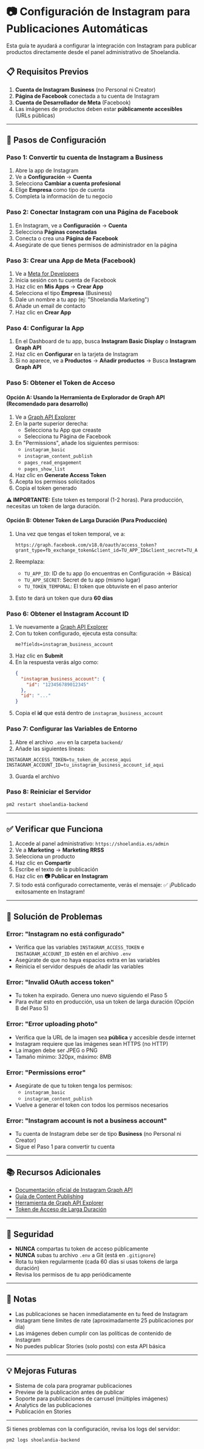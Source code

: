 # 📷 Configuración de Instagram para Publicaciones Automáticas

Esta guía te ayudará a configurar la integración con Instagram para publicar productos directamente desde el panel administrativo de Shoelandia.

## 📋 Requisitos Previos

1. **Cuenta de Instagram Business** (no Personal ni Creator)
2. **Página de Facebook** conectada a tu cuenta de Instagram
3. **Cuenta de Desarrollador de Meta** (Facebook)
4. Las imágenes de productos deben estar **públicamente accesibles** (URLs públicas)

---

## 🚀 Pasos de Configuración

### Paso 1: Convertir tu cuenta de Instagram a Business

1. Abre la app de Instagram
2. Ve a **Configuración** → **Cuenta**
3. Selecciona **Cambiar a cuenta profesional**
4. Elige **Empresa** como tipo de cuenta
5. Completa la información de tu negocio

### Paso 2: Conectar Instagram con una Página de Facebook

1. En Instagram, ve a **Configuración** → **Cuenta**
2. Selecciona **Páginas conectadas**
3. Conecta o crea una **Página de Facebook**
4. Asegúrate de que tienes permisos de administrador en la página

### Paso 3: Crear una App de Meta (Facebook)

1. Ve a [Meta for Developers](https://developers.facebook.com/)
2. Inicia sesión con tu cuenta de Facebook
3. Haz clic en **Mis Apps** → **Crear App**
4. Selecciona el tipo **Empresa** (Business)
5. Dale un nombre a tu app (ej: "Shoelandia Marketing")
6. Añade un email de contacto
7. Haz clic en **Crear App**

### Paso 4: Configurar la App

1. En el Dashboard de tu app, busca **Instagram Basic Display** o **Instagram Graph API**
2. Haz clic en **Configurar** en la tarjeta de Instagram
3. Si no aparece, ve a **Productos** → **Añadir productos** → Busca **Instagram Graph API**

### Paso 5: Obtener el Token de Acceso

#### Opción A: Usando la Herramienta de Explorador de Graph API (Recomendado para desarrollo)

1. Ve a [Graph API Explorer](https://developers.facebook.com/tools/explorer/)
2. En la parte superior derecha:
   - Selecciona tu App que creaste
   - Selecciona tu Página de Facebook
3. En "Permissions", añade los siguientes permisos:
   - `instagram_basic`
   - `instagram_content_publish`
   - `pages_read_engagement`
   - `pages_show_list`
4. Haz clic en **Generate Access Token**
5. Acepta los permisos solicitados
6. Copia el token generado

**⚠️ IMPORTANTE:** Este token es temporal (1-2 horas). Para producción, necesitas un token de larga duración.

#### Opción B: Obtener Token de Larga Duración (Para Producción)

1. Una vez que tengas el token temporal, ve a:
   ```
   https://graph.facebook.com/v18.0/oauth/access_token?grant_type=fb_exchange_token&client_id=TU_APP_ID&client_secret=TU_APP_SECRET&fb_exchange_token=TU_TOKEN_TEMPORAL
   ```

2. Reemplaza:
   - `TU_APP_ID`: ID de tu app (lo encuentras en Configuración → Básica)
   - `TU_APP_SECRET`: Secret de tu app (mismo lugar)
   - `TU_TOKEN_TEMPORAL`: El token que obtuviste en el paso anterior

3. Esto te dará un token que dura **60 días**

### Paso 6: Obtener el Instagram Account ID

1. Ve nuevamente a [Graph API Explorer](https://developers.facebook.com/tools/explorer/)
2. Con tu token configurado, ejecuta esta consulta:
   ```
   me?fields=instagram_business_account
   ```
3. Haz clic en **Submit**
4. En la respuesta verás algo como:
   ```json
   {
     "instagram_business_account": {
       "id": "123456789012345"
     },
     "id": "..."
   }
   ```
5. Copia el **id** que está dentro de `instagram_business_account`

### Paso 7: Configurar las Variables de Entorno

1. Abre el archivo `.env` en la carpeta `backend/`
2. Añade las siguientes líneas:

```env
INSTAGRAM_ACCESS_TOKEN=tu_token_de_acceso_aqui
INSTAGRAM_ACCOUNT_ID=tu_instagram_business_account_id_aqui
```

3. Guarda el archivo

### Paso 8: Reiniciar el Servidor

```bash
pm2 restart shoelandia-backend
```

---

## ✅ Verificar que Funciona

1. Accede al panel administrativo: `https://shoelandia.es/admin`
2. Ve a **Marketing** → **Marketing RRSS**
3. Selecciona un producto
4. Haz clic en **Compartir**
5. Escribe el texto de la publicación
6. Haz clic en **📷 Publicar en Instagram**
7. Si todo está configurado correctamente, verás el mensaje: ✅ ¡Publicado exitosamente en Instagram!

---

## 🔧 Solución de Problemas

### Error: "Instagram no está configurado"
- Verifica que las variables `INSTAGRAM_ACCESS_TOKEN` e `INSTAGRAM_ACCOUNT_ID` estén en el archivo `.env`
- Asegúrate de que no haya espacios extra en las variables
- Reinicia el servidor después de añadir las variables

### Error: "Invalid OAuth access token"
- Tu token ha expirado. Genera uno nuevo siguiendo el Paso 5
- Para evitar esto en producción, usa un token de larga duración (Opción B del Paso 5)

### Error: "Error uploading photo"
- Verifica que la URL de la imagen sea **pública** y accesible desde internet
- Instagram requiere que las imágenes sean HTTPS (no HTTP)
- La imagen debe ser JPEG o PNG
- Tamaño mínimo: 320px, máximo: 8MB

### Error: "Permissions error"
- Asegúrate de que tu token tenga los permisos:
  - `instagram_basic`
  - `instagram_content_publish`
- Vuelve a generar el token con todos los permisos necesarios

### Error: "Instagram account is not a business account"
- Tu cuenta de Instagram debe ser de tipo **Business** (no Personal ni Creator)
- Sigue el Paso 1 para convertir tu cuenta

---

## 📚 Recursos Adicionales

- [Documentación oficial de Instagram Graph API](https://developers.facebook.com/docs/instagram-api/)
- [Guía de Content Publishing](https://developers.facebook.com/docs/instagram-api/guides/content-publishing)
- [Herramienta de Graph API Explorer](https://developers.facebook.com/tools/explorer/)
- [Token de Acceso de Larga Duración](https://developers.facebook.com/docs/facebook-login/guides/access-tokens/get-long-lived)

---

## 🔐 Seguridad

- **NUNCA** compartas tu token de acceso públicamente
- **NUNCA** subas tu archivo `.env` a Git (está en `.gitignore`)
- Rota tu token regularmente (cada 60 días si usas tokens de larga duración)
- Revisa los permisos de tu app periódicamente

---

## 📝 Notas

- Las publicaciones se hacen inmediatamente en tu feed de Instagram
- Instagram tiene límites de rate (aproximadamente 25 publicaciones por día)
- Las imágenes deben cumplir con las políticas de contenido de Instagram
- No puedes publicar Stories (solo posts) con esta API básica

---

## 💡 Mejoras Futuras

- Sistema de cola para programar publicaciones
- Preview de la publicación antes de publicar
- Soporte para publicaciones de carrusel (múltiples imágenes)
- Analytics de las publicaciones
- Publicación en Stories

---

Si tienes problemas con la configuración, revisa los logs del servidor:
```bash
pm2 logs shoelandia-backend
```
